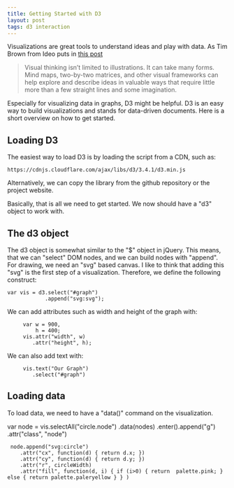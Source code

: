 ```yaml
---
title: Getting Started with D3
layout: post
tags: d3 interaction
---
```

Visualizations are great tools to understand ideas and play with data. As Tim Brown from Ideo puts in [this post](http://designthinking.ideo.com/?p=1294)

<blockquote lang="en"><p>Visual thinking isn’t limited to illustrations. It can take many forms. Mind maps, two-by-two matrices, and other visual frameworks can help explore and describe ideas in valuable ways that require little more than a few straight lines and some imagination.</p></blockquote>

Especially for visualizing data in graphs, D3 might be helpful. D3 is an easy way to build visualizations and stands for data-driven documents. Here is a short overview on how to get started.

## Loading D3

The easiest way to load D3 is by loading the script from a CDN, such as:

    https://cdnjs.cloudflare.com/ajax/libs/d3/3.4.1/d3.min.js

Alternatively, we can copy the library from the github repository or the project website.

Basically, that is all we need to get started. We now should have a "d3" object to work with.

## The d3 object

The d3 object is somewhat similar to the "$" object in jQuery. This means, that we can "select" DOM nodes, and we can build nodes with "append". For drawing, we need an "svg" based canvas. I like to think that adding this "svg" is the first step of a visualization. Therefore, we define the following construct:

    var vis = d3.select("#graph")
                .append("svg:svg");

We can add attributes such as width and height of the graph with:

         var w = 900,
             h = 400;
         vis.attr("width", w)
            .attr("height", h);

We can also add text with:

         vis.text("Our Graph")
            .select("#graph")

## Loading data

To load data, we need to have a "data()" command on the visualization.

  var node = vis.selectAll("circle.node")
        .data(nodes)
        .enter().append("g")
        .attr("class", "node")
  
     node.append("svg:circle")
        .attr("cx", function(d) { return d.x; })
        .attr("cy", function(d) { return d.y; })
        .attr("r", circleWidth)
        .attr("fill", function(d, i) { if (i>0) { return  palette.pink; } else { return palette.paleryellow } } )


